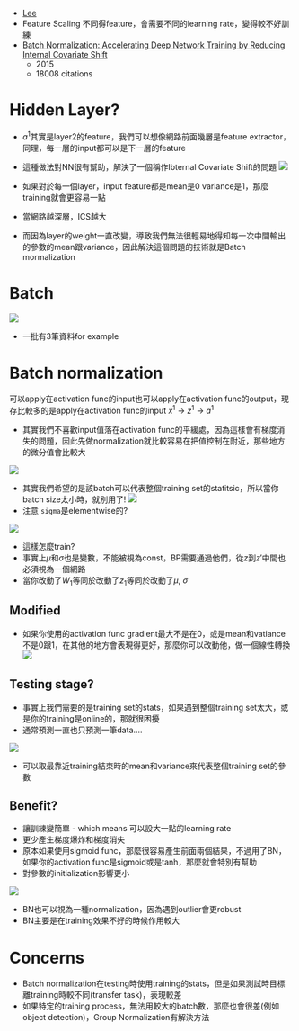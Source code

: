 * [Lee](https://www.youtube.com/watch?v=BZh1ltr5Rkg)
* Feature Scaling 不同得feature，會需要不同的learning rate，變得較不好訓練
* [Batch Normalization: Accelerating Deep Network Training by Reducing Internal Covariate Shift](https://arxiv.org/pdf/1502.03167.pdf)
  * 2015
  * 18008 citations

# Hidden Layer?
* $a^{1}$其實是layer2的feature，我們可以想像網路前面幾層是feature extractor，同理，每一層的input都可以是下一層的feature
* 這種做法對NN很有幫助，解決了一個稱作Ibternal Covariate Shift的問題
<img src='./images/bn_1.png'></img>

* 如果對於每一個layer，input feature都是mean是0 variance是1，那麼training就會更容易一點
* 當網路越深層，ICS越大
* 而因為layer的weight一直改變，導致我們無法很輕易地得知每一次中間輸出的參數的mean跟variance，因此解決這個問題的技術就是Batch mormalization

# Batch
<img src='./images/bn_2.png'></img>
* 一批有3筆資料for example

# Batch normalization
可以apply在activation func的input也可以apply在activation func的output，現存比較多的是apply在activation func的input
$x^{1}$ -> $z^{1}$ -> $a^{1}$
* 其實我們不喜歡input值落在activation func的平緩處，因為這樣會有梯度消失的問題，因此先做normalization就比較容易在把值控制在附近，那些地方的微分值會比較大

<img src='./images/bn_3.png'></img>
* 其實我們希望的是該batch可以代表整個training set的statitsic，所以當你batch size太小時，就別用了!
<img src='./images/bn_4.png'></img>
* 注意 `sigma`是elementwise的?

<img src='./images/bn_5.png'></img>
* 這樣怎麼train?
* 事實上$\mu$和$\sigma$也是變數，不能被視為const，BP需要通過他們，從$z$到$z'$中間也必須視為一個網路
* 當你改動了$W_1$等同於改動了$z_1$等同於改動了$\mu$, $\sigma$

## Modified
* 如果你使用的activation func gradient最大不是在0，或是mean和vatiance不是0跟1，在其他的地方會表現得更好，那麼你可以改動他，做一個線性轉換
<img src='./images/bn_6.png'></img>

## Testing stage?
* 事實上我們需要的是training set的stats，如果遇到整個training set太大，或是你的training是online的，那就很困擾
* 通常預測一直也只預測一筆data....

<img src='./images/bn_7.png'></img>

* 可以取最靠近training結束時的mean和variance來代表整個training set的參數

## Benefit?
* 讓訓練變簡單 - which means 可以設大一點的learning rate
* 更少產生梯度爆炸和梯度消失
* 原本如果使用sigmoid func，那麼很容易產生前面兩個結果，不過用了BN，如果你的activation func是sigmoid或是tanh，那麼就會特別有幫助
* 對參數的initialization影響更小

<img src='./images/bn_8.png'></img>

* BN也可以視為一種normalization，因為遇到outlier會更robust
* BN主要是在training效果不好的時候作用較大

# Concerns
* Batch normalization在testing時使用training的stats，但是如果測試時目標離training時較不同(transfer task)，表現較差
* 如果特定的training process，無法用較大的batch數，那麼也會很差(例如object detection)，Group Normalization有解決方法